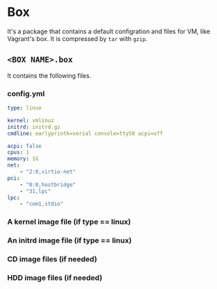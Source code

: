 # Box

It's a package that contains a default configration and files for VM, like Vagrant's box. It is compressed by `tar` with `gzip`.

## `<BOX NAME>.box`

It contains the following files.

### config.yml
```yaml
type: linux

kernel: vmlinuz
initrd: initrd.gz
cmdline: earlyprintk=serial console=ttyS0 acpi=off

acpi: false
cpus: 1
memory: 1G
net:
    - "2:0,virtio-net"
pci:
    - "0:0,hostbridge"
    - "31,lpc"
lpc:
    - "com1,stdio"
```

### A kernel image file (if type == linux)

### An initrd image file (if type == linux)

### CD image files (if needed)

### HDD image files (if needed)
